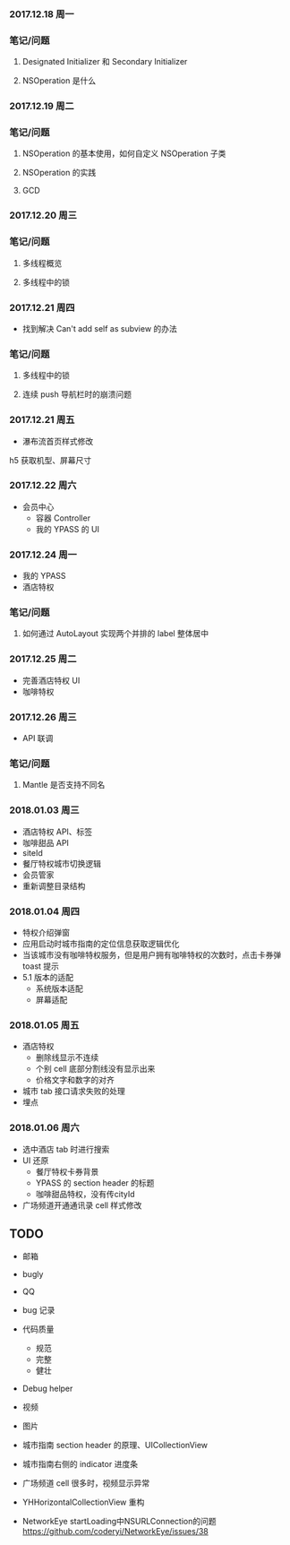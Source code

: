 

### 2017.12.18 周一

### 笔记/问题

1. Designated Initializer 和 Secondary Initializer

2. NSOperation 是什么

### 2017.12.19 周二

### 笔记/问题
1. NSOperation 的基本使用，如何自定义 NSOperation 子类

2. NSOperation 的实践

3. GCD

### 2017.12.20 周三

### 笔记/问题
1. 多线程概览

2. 多线程中的锁


### 2017.12.21 周四

- 找到解决 Can't add self as subview 的办法


### 笔记/问题
1. 多线程中的锁

2. 连续 push 导航栏时的崩溃问题

### 2017.12.21 周五

- 瀑布流首页样式修改

h5 获取机型、屏幕尺寸


### 2017.12.22 周六
- 会员中心
  - 容器 Controller
  - 我的 YPASS 的 UI

### 2017.12.24 周一

- 我的 YPASS
- 酒店特权

### 笔记/问题
 1. 如何通过 AutoLayout 实现两个并排的 label 整体居中

### 2017.12.25 周二
- 完善酒店特权 UI
- 咖啡特权

### 2017.12.26 周三
- API 联调

### 笔记/问题
1. Mantle 是否支持不同名

### 2018.01.03 周三

- 酒店特权 API、标签
- 咖啡甜品 API
- siteId
- 餐厅特权城市切换逻辑
- 会员管家
- 重新调整目录结构


### 2018.01.04 周四
- 特权介绍弹窗
- 应用启动时城市指南的定位信息获取逻辑优化
- 当该城市没有咖啡特权服务，但是用户拥有咖啡特权的次数时，点击卡券弹 toast 提示
- 5.1 版本的适配
  - 系统版本适配
  - 屏幕适配

### 2018.01.05 周五
- 酒店特权
  - 删除线显示不连续
  - 个别 cell 底部分割线没有显示出来
  - 价格文字和数字的对齐
- 城市 tab 接口请求失败的处理
- 埋点

### 2018.01.06 周六

- 选中酒店 tab 时进行搜索
- UI 还原
  - 餐厅特权卡券背景
  - YPASS 的 section header 的标题
  - 咖啡甜品特权，没有传cityId
- 广场频道开通通讯录 cell 样式修改


## TODO


- 邮箱
- bugly
- QQ
- bug 记录
- 代码质量
  - 规范
  - 完整
  - 健壮

- Debug helper
- 视频
- 图片
- 城市指南 section header 的原理、UICollectionView
- 城市指南右侧的 indicator 进度条
- 广场频道 cell 很多时，视频显示异常
- YHHorizontalCollectionView 重构
- NetworkEye 
startLoading中NSURLConnection的问题
https://github.com/coderyi/NetworkEye/issues/38
